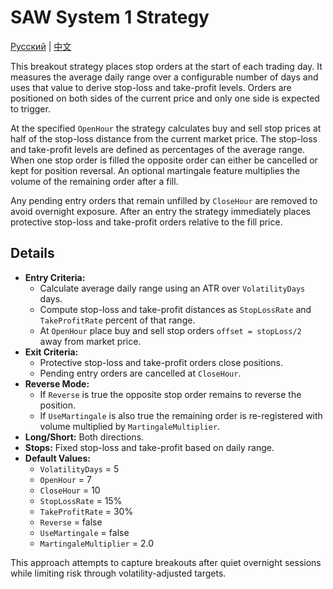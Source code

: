 # SAW System 1 Strategy
[Русский](README_ru.md) | [中文](README_cn.md)

This breakout strategy places stop orders at the start of each trading day. It measures the average daily range over a configurable number of days and uses that value to derive stop-loss and take-profit levels. Orders are positioned on both sides of the current price and only one side is expected to trigger.

At the specified `OpenHour` the strategy calculates buy and sell stop prices at half of the stop-loss distance from the current market price. The stop-loss and take-profit levels are defined as percentages of the average range. When one stop order is filled the opposite order can either be cancelled or kept for position reversal. An optional martingale feature multiplies the volume of the remaining order after a fill.

Any pending entry orders that remain unfilled by `CloseHour` are removed to avoid overnight exposure. After an entry the strategy immediately places protective stop-loss and take-profit orders relative to the fill price.

## Details

- **Entry Criteria:**
  - Calculate average daily range using an ATR over `VolatilityDays` days.
  - Compute stop-loss and take-profit distances as `StopLossRate` and `TakeProfitRate` percent of that range.
  - At `OpenHour` place buy and sell stop orders `offset = stopLoss/2` away from market price.
- **Exit Criteria:**
  - Protective stop-loss and take-profit orders close positions.
  - Pending entry orders are cancelled at `CloseHour`.
- **Reverse Mode:**
  - If `Reverse` is true the opposite stop order remains to reverse the position.
  - If `UseMartingale` is also true the remaining order is re-registered with volume multiplied by `MartingaleMultiplier`.
- **Long/Short:** Both directions.
- **Stops:** Fixed stop-loss and take-profit based on daily range.
- **Default Values:**
  - `VolatilityDays` = 5
  - `OpenHour` = 7
  - `CloseHour` = 10
  - `StopLossRate` = 15%
  - `TakeProfitRate` = 30%
  - `Reverse` = false
  - `UseMartingale` = false
  - `MartingaleMultiplier` = 2.0

This approach attempts to capture breakouts after quiet overnight sessions while limiting risk through volatility-adjusted targets.
